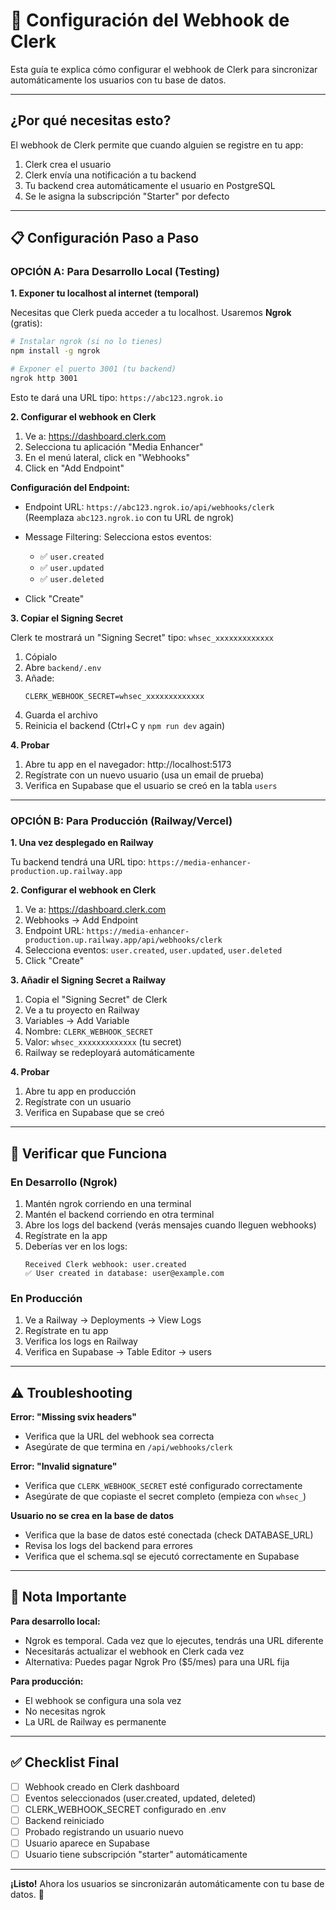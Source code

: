# 🔗 Configuración del Webhook de Clerk

Esta guía te explica cómo configurar el webhook de Clerk para sincronizar automáticamente los usuarios con tu base de datos.

---

## ¿Por qué necesitas esto?

El webhook de Clerk permite que cuando alguien se registre en tu app:
1. Clerk crea el usuario
2. Clerk envía una notificación a tu backend
3. Tu backend crea automáticamente el usuario en PostgreSQL
4. Se le asigna la subscripción "Starter" por defecto

---

## 📋 Configuración Paso a Paso

### OPCIÓN A: Para Desarrollo Local (Testing)

**1. Exponer tu localhost al internet (temporal)**

Necesitas que Clerk pueda acceder a tu localhost. Usaremos **Ngrok** (gratis):

```bash
# Instalar ngrok (si no lo tienes)
npm install -g ngrok

# Exponer el puerto 3001 (tu backend)
ngrok http 3001
```

Esto te dará una URL tipo: `https://abc123.ngrok.io`

**2. Configurar el webhook en Clerk**

1. Ve a: https://dashboard.clerk.com
2. Selecciona tu aplicación "Media Enhancer"
3. En el menú lateral, click en "Webhooks"
4. Click en "Add Endpoint"

**Configuración del Endpoint:**
- Endpoint URL: `https://abc123.ngrok.io/api/webhooks/clerk`
  (Reemplaza `abc123.ngrok.io` con tu URL de ngrok)

- Message Filtering: Selecciona estos eventos:
  - ✅ `user.created`
  - ✅ `user.updated`
  - ✅ `user.deleted`

- Click "Create"

**3. Copiar el Signing Secret**

Clerk te mostrará un "Signing Secret" tipo: `whsec_xxxxxxxxxxxxx`

1. Cópialo
2. Abre `backend/.env`
3. Añade:
   ```
   CLERK_WEBHOOK_SECRET=whsec_xxxxxxxxxxxxx
   ```
4. Guarda el archivo
5. Reinicia el backend (Ctrl+C y `npm run dev` again)

**4. Probar**

1. Abre tu app en el navegador: http://localhost:5173
2. Regístrate con un nuevo usuario (usa un email de prueba)
3. Verifica en Supabase que el usuario se creó en la tabla `users`

---

### OPCIÓN B: Para Producción (Railway/Vercel)

**1. Una vez desplegado en Railway**

Tu backend tendrá una URL tipo: `https://media-enhancer-production.up.railway.app`

**2. Configurar el webhook en Clerk**

1. Ve a: https://dashboard.clerk.com
2. Webhooks → Add Endpoint
3. Endpoint URL: `https://media-enhancer-production.up.railway.app/api/webhooks/clerk`
4. Selecciona eventos: `user.created`, `user.updated`, `user.deleted`
5. Click "Create"

**3. Añadir el Signing Secret a Railway**

1. Copia el "Signing Secret" de Clerk
2. Ve a tu proyecto en Railway
3. Variables → Add Variable
4. Nombre: `CLERK_WEBHOOK_SECRET`
5. Valor: `whsec_xxxxxxxxxxxxx` (tu secret)
6. Railway se redeployará automáticamente

**4. Probar**

1. Abre tu app en producción
2. Regístrate con un usuario
3. Verifica en Supabase que se creó

---

## 🧪 Verificar que Funciona

### En Desarrollo (Ngrok)

1. Mantén ngrok corriendo en una terminal
2. Mantén el backend corriendo en otra terminal
3. Abre los logs del backend (verás mensajes cuando lleguen webhooks)
4. Regístrate en la app
5. Deberías ver en los logs:
   ```
   Received Clerk webhook: user.created
   ✅ User created in database: user@example.com
   ```

### En Producción

1. Ve a Railway → Deployments → View Logs
2. Regístrate en tu app
3. Verifica los logs en Railway
4. Verifica en Supabase → Table Editor → users

---

## ⚠️ Troubleshooting

**Error: "Missing svix headers"**
- Verifica que la URL del webhook sea correcta
- Asegúrate de que termina en `/api/webhooks/clerk`

**Error: "Invalid signature"**
- Verifica que `CLERK_WEBHOOK_SECRET` esté configurado correctamente
- Asegúrate de que copiaste el secret completo (empieza con `whsec_`)

**Usuario no se crea en la base de datos**
- Verifica que la base de datos esté conectada (check DATABASE_URL)
- Revisa los logs del backend para errores
- Verifica que el schema.sql se ejecutó correctamente en Supabase

---

## 📝 Nota Importante

**Para desarrollo local:**
- Ngrok es temporal. Cada vez que lo ejecutes, tendrás una URL diferente
- Necesitarás actualizar el webhook en Clerk cada vez
- Alternativa: Puedes pagar Ngrok Pro ($5/mes) para una URL fija

**Para producción:**
- El webhook se configura una sola vez
- No necesitas ngrok
- La URL de Railway es permanente

---

## ✅ Checklist Final

- [ ] Webhook creado en Clerk dashboard
- [ ] Eventos seleccionados (user.created, updated, deleted)
- [ ] CLERK_WEBHOOK_SECRET configurado en .env
- [ ] Backend reiniciado
- [ ] Probado registrando un usuario nuevo
- [ ] Usuario aparece en Supabase
- [ ] Usuario tiene subscripción "starter" automáticamente

---

**¡Listo!** Ahora los usuarios se sincronizarán automáticamente con tu base de datos. 🎉
